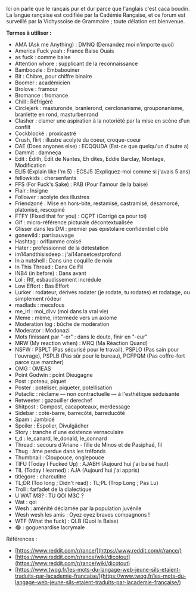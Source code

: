 Ici on parle que le rançais pur et dur parce que l'anglais c'est caca boudin. La langue rançaise est codifiée par la Cadémie Rançaise, et ce forum est surveillé par la Vichyssoise de Grammaire ; toute délation est bienvenue.

**Termes à utiliser :**
- AMA (Ask me Anything) : DMNQ (Demandez moi n'importe quoi)
- America Fuck yeah : France Baise Ouais
- as fuck : comme baise
- Attention whore : supplicant de la reconnaissance
- Bamboozle : Embabouiner
- Bit : Chibre, pour chiffre binaire
- Boomer : académicien
- Brolove : framour
- Bromance : fromance
- Chill : Réfrigéré
- Circlejerk : masturonde, branlerond, cerclonanisme, grouponanisme, branlette en rond, masturbenrond
- Clasher : clamer une aspiration à la notoriété par la mise en scène d'un conflit
- Cockblocké : proxicastré
- Crush, flirt : illustre acolyte du coeur, croque-coeur
- DAE (Does anyones else) : ECQQUDA (Est-ce que quelqu'un d'autre a)
- Dammit : damneça
- Edit : Édith, Édit de Nantes, Eh dites, Eddie Barclay, Montage, Modification
- ELI5 (Explain like I'm 5) : ECSJ5 (Expliquez-moi comme si j'avais 5 ans)
- fellowkids : chersenfants
- FFS (For Fuck's Sake) : PAB (Pour l'amour de la baise)
- Flair : Insigne
- Follower : acolyte des illustres
- Friendzoné : Mise en hors-bite, restamisé, castramisé, désamorcé, platonisé, rescopiné
- FTFY (Fixed that for you) : CÇPT (Corrigé ça pour toi)
- Gif : micro-référence picturale décontextualisée
- Glisser dans les DM : premier pas épistolaire confidentiel ciblé
- gonewild : partisauvage
- Hashtag : oriflamme croisé
- Hater : professionnel de la détestation
- im14andthisisdeep : j'ai14ansetcestprofond
- In a nutshell : Dans une coquille de noix
- In This Thread : Dans Ce Fil
- INB4 (in before) : Dans avant
- Lol : Rtf, esbaudissement incrédule
- Low Effort : Bas Effort
- Lurker : rodateur, dérivés rodater (je rodate, tu rodates) et rodatage, ou simplement rôdeur
- madlads : mecsfous
- me_irl : moi_dlvv (moi dans la vrai vie)
- Meme : mème, intermède vers un axiome
- Moderation log : bûche de modération
- Moderator : Modonazi
- Mots finissant par "-er" : dans le doute, finir en "-eur"
- MRW (My reaction when) : MRQ (Ma Réaction Quand)
- NSFW : PSPLT (Pas sécurisé pour le travail), PSPLO (Pas sain pour l'ouvrage), PSPLB (Pas sûr pour le bureau), PCFPQM (Pas coffre-fort parce que marcher)
- OMG : OMEAS
- Point Godwin : point Dieugagne
- Post : poteau, piquet
- Poster : poteliser, piqueter, potellisation
- Putaclic : réclame — non contractuelle — à l'esthétique séduisante
- Retweeter : gazouiller derechef
- Shitpost : Compost, cacapoteaux, merdessage
- Sidebar : coté-barre, barrecôté, barreducôté
- Spam : Jambicé
- Spoiler : Espolier, Divulgâcher
- Story : tranche d'une existence vernaculaire
- t_d : le_canard, le_donald, le_connard
- Thread : secours d'Ariane - fille de Minos et de Pasiphaé, fil
- Thug : âme perdue dans les tréfonds
- Thumbnail : Cloupouce, onglepouce
- TIFU (Today I Fucked Up) : AJABH (Aujourd'hui j'ai baisé haut)
- TIL (Today I learned) : AJA (Aujourd'hui j'ai appris)
- titlegore : charcutitre
- TL;DR (Too long ; Didn't read) : TL;PL (Trop Long ; Pas Lu)
- Troll : farfadet de la dialectique
- U WAT M8? : TU QOI M3C ?
- Wat : qoi
- Wesh : aménité déclamée par la population juvénile
- Wesh wesh les amis : Oyez oyez braves compagnons !
- WTF (What the fuck) : QLB (Quoi la Baise)
- 😂 : goguenardise lacrymale

Références :
- [https://www.reddit.com/r/rance/](https://www.reddit.com/r/rance/)
- [https://www.reddit.com/r/rance/wiki/dicotout](https://www.reddit.com/r/rance/wiki/dicotout)
- [https://www.twog.fr/les-mots-du-langage-web-jeune-sils-etaient-traduits-par-lacademie-francaise/](https://www.twog.fr/les-mots-du-langage-web-jeune-sils-etaient-traduits-par-lacademie-francaise/)
